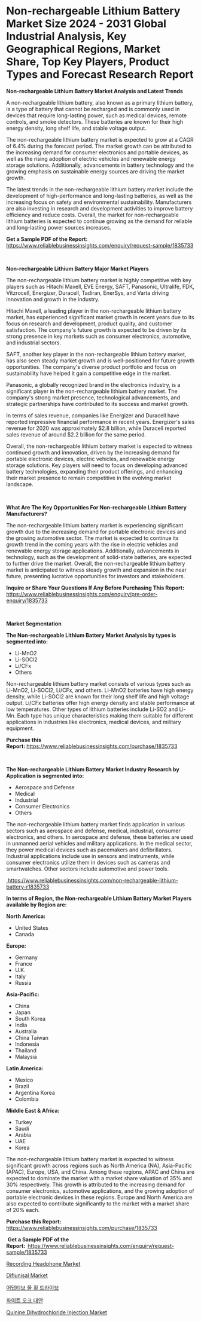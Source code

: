 <p><h1>Non-rechargeable Lithium Battery Market Size 2024 - 2031 Global Industrial Analysis, Key Geographical Regions, Market Share, Top Key Players, Product Types and Forecast Research Report</h1></p><p><strong>Non-rechargeable Lithium Battery Market Analysis and Latest Trends</strong></p>
<p><p>A non-rechargeable lithium battery, also known as a primary lithium battery, is a type of battery that cannot be recharged and is commonly used in devices that require long-lasting power, such as medical devices, remote controls, and smoke detectors. These batteries are known for their high energy density, long shelf life, and stable voltage output.</p><p>The non-rechargeable lithium battery market is expected to grow at a CAGR of 6.4% during the forecast period. The market growth can be attributed to the increasing demand for consumer electronics and portable devices, as well as the rising adoption of electric vehicles and renewable energy storage solutions. Additionally, advancements in battery technology and the growing emphasis on sustainable energy sources are driving the market growth.</p><p>The latest trends in the non-rechargeable lithium battery market include the development of high-performance and long-lasting batteries, as well as the increasing focus on safety and environmental sustainability. Manufacturers are also investing in research and development activities to improve battery efficiency and reduce costs. Overall, the market for non-rechargeable lithium batteries is expected to continue growing as the demand for reliable and long-lasting power sources increases.</p></p>
<p><strong>Get a Sample PDF of the Report:&nbsp;</strong> <a href="https://www.reliablebusinessinsights.com/enquiry/request-sample/1835733">https://www.reliablebusinessinsights.com/enquiry/request-sample/1835733</a></p>
<p>&nbsp;</p>
<p><strong>Non-rechargeable Lithium Battery Major Market Players</strong></p>
<p><p>The non-rechargeable lithium battery market is highly competitive with key players such as Hitachi Maxell, EVE Energy, SAFT, Panasonic, Ultralife, FDK, Vitzrocell, Energizer, Duracell, Tadiran, EnerSys, and Varta driving innovation and growth in the industry.</p><p>Hitachi Maxell, a leading player in the non-rechargeable lithium battery market, has experienced significant market growth in recent years due to its focus on research and development, product quality, and customer satisfaction. The company's future growth is expected to be driven by its strong presence in key markets such as consumer electronics, automotive, and industrial sectors.</p><p>SAFT, another key player in the non-rechargeable lithium battery market, has also seen steady market growth and is well-positioned for future growth opportunities. The company's diverse product portfolio and focus on sustainability have helped it gain a competitive edge in the market.</p><p>Panasonic, a globally recognized brand in the electronics industry, is a significant player in the non-rechargeable lithium battery market. The company's strong market presence, technological advancements, and strategic partnerships have contributed to its success and market growth.</p><p>In terms of sales revenue, companies like Energizer and Duracell have reported impressive financial performance in recent years. Energizer's sales revenue for 2020 was approximately $2.8 billion, while Duracell reported sales revenue of around $2.2 billion for the same period.</p><p>Overall, the non-rechargeable lithium battery market is expected to witness continued growth and innovation, driven by the increasing demand for portable electronic devices, electric vehicles, and renewable energy storage solutions. Key players will need to focus on developing advanced battery technologies, expanding their product offerings, and enhancing their market presence to remain competitive in the evolving market landscape.</p></p>
<p>&nbsp;</p>
<p><strong>What Are The Key Opportunities For Non-rechargeable Lithium Battery Manufacturers?</strong></p>
<p><p>The non-rechargeable lithium battery market is experiencing significant growth due to the increasing demand for portable electronic devices and the growing automotive sector. The market is expected to continue its growth trend in the coming years with the rise in electric vehicles and renewable energy storage applications. Additionally, advancements in technology, such as the development of solid-state batteries, are expected to further drive the market. Overall, the non-rechargeable lithium battery market is anticipated to witness steady growth and expansion in the near future, presenting lucrative opportunities for investors and stakeholders.</p></p>
<p><strong>Inquire or Share Your Questions If Any Before Purchasing This Report:</strong> <a href="https://www.reliablebusinessinsights.com/enquiry/pre-order-enquiry/1835733">https://www.reliablebusinessinsights.com/enquiry/pre-order-enquiry/1835733</a></p>
<p>&nbsp;</p>
<p><strong>Market Segmentation</strong></p>
<p><strong>The Non-rechargeable Lithium Battery Market Analysis by types is segmented into:</strong></p>
<p><ul><li>Li-MnO2</li><li>Li-SOCl2</li><li>Li/CFx</li><li>Others</li></ul></p>
<p><p>Non-rechargeable lithium battery market consists of various types such as Li-MnO2, Li-SOCl2, Li/CFx, and others. Li-MnO2 batteries have high energy density, while Li-SOCl2 are known for their long shelf life and high voltage output. Li/CFx batteries offer high energy density and stable performance at low temperatures. Other types of lithium batteries include Li-SO2 and Li-Mn. Each type has unique characteristics making them suitable for different applications in industries like electronics, medical devices, and military equipment.</p></p>
<p><strong>Purchase this Report:&nbsp;</strong><a href="https://www.reliablebusinessinsights.com/purchase/1835733">https://www.reliablebusinessinsights.com/purchase/1835733</a></p>
<p>&nbsp;</p>
<p><strong>The Non-rechargeable Lithium Battery Market Industry Research by Application is segmented into:</strong></p>
<p><ul><li>Aerospace and Defense</li><li>Medical</li><li>Industrial</li><li>Consumer Electronics</li><li>Others</li></ul></p>
<p><p>The non-rechargeable lithium battery market finds application in various sectors such as aerospace and defense, medical, industrial, consumer electronics, and others. In aerospace and defense, these batteries are used in unmanned aerial vehicles and military applications. In the medical sector, they power medical devices such as pacemakers and defibrillators. Industrial applications include use in sensors and instruments, while consumer electronics utilize them in devices such as cameras and smartwatches. Other sectors include automotive and power tools.</p></p>
<p><a href="https://www.reliablebusinessinsights.com/non-rechargeable-lithium-battery-r1835733">&nbsp;https://www.reliablebusinessinsights.com/non-rechargeable-lithium-battery-r1835733</a></p>
<p><strong>In terms of Region, the Non-rechargeable Lithium Battery Market Players available by Region are:</strong></p>
<p>
    <p> <strong> North America: </strong>
        <ul>
            <li>United States</li>
            <li>Canada</li>
        </ul>
        </p> 
    <p> <strong> Europe: </strong>
        <ul>
            <li>Germany</li>
            <li>France</li>
            <li>U.K.</li>
            <li>Italy</li>
            <li>Russia</li>
        </ul>
        </p> 
    <p> <strong> Asia-Pacific: </strong>
        <ul>
            <li>China</li>
            <li>Japan</li>
            <li>South Korea</li>
            <li>India</li>
            <li>Australia</li>
            <li>China Taiwan</li>
            <li>Indonesia</li>
            <li>Thailand</li>
            <li>Malaysia</li>
        </ul>
        </p> 
    <p> <strong> Latin America: </strong>
        <ul>
            <li>Mexico</li>
            <li>Brazil</li>
            <li>Argentina Korea</li>
            <li>Colombia</li>
        </ul>
        </p> 
    <p> <strong> Middle East & Africa: </strong>
        <ul>
            <li>Turkey</li>
            <li>Saudi</li>
            <li>Arabia</li>
            <li>UAE</li>
            <li>Korea</li>
        </ul>
    </p>
    </p>
<p><p>The non-rechargeable lithium battery market is expected to witness significant growth across regions such as North America (NA), Asia-Pacific (APAC), Europe, USA, and China. Among these regions, APAC and China are expected to dominate the market with a market share valuation of 35% and 30% respectively. This growth is attributed to the increasing demand for consumer electronics, automotive applications, and the growing adoption of portable electronic devices in these regions. Europe and North America are also expected to contribute significantly to the market with a market share of 20% each.</p></p>
<p><strong>Purchase this Report: </strong><a href="https://www.reliablebusinessinsights.com/purchase/1835733">https://www.reliablebusinessinsights.com/purchase/1835733</a></p>
<p>&nbsp;<strong>Get a Sample PDF of the Report:&nbsp;&nbsp;</strong><a href="https://www.reliablebusinessinsights.com/enquiry/request-sample/1835733">https://www.reliablebusinessinsights.com/enquiry/request-sample/1835733</a></p>
<p><strong></strong></p>
<p><p><a href="https://www.linkedin.com/pulse/in-depth-analysis-global-recording-headphone-market-scope-hq0je">Recording Headphone Market</a></p><p><a href="https://github.com/juniordelafrance/Market-Research-Report-List-4/blob/main/diflunisal-market.md">Diflunisal Market</a></p><p><a href="https://github.com/WilburKihn5676/Market-Research-Report-List-2/blob/main/1320605100757.md">어댑티브 올 휠 드라이브</a></p><p><a href="https://github.com/wallacBahrtyinger567686/Market-Research-Report-List-2/blob/main/9545372100758.md">화이트 오크 대안</a></p><p><a href="https://github.com/jaidynmorantestelletmjzya/Market-Research-Report-List-3/blob/main/quinine-dihydrochloride-injection-market.md">Quinine Dihydrochloride Injection Market</a></p></p>